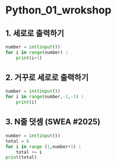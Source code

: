 # Python_01_wrokshop

## 1. 세로로 출력하기

```python
number = int(input())
for i in range(number) :
    print(i+1)
```

## 2. 거꾸로 세로로 출력하기

```python
number = int(input())
for i in range(number,-1,-1) :
    print(i)
```

## 3. N줄 덧셈 (SWEA #2025)

```python
number = int(input())
total = 0
for i in range (1,number+1) :
    total += i
print(total)
```

